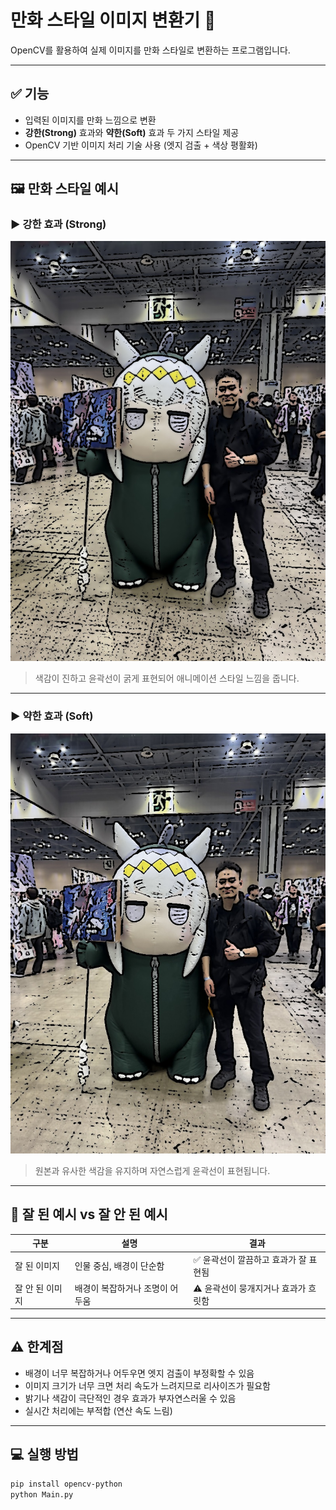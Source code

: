 # 만화 스타일 이미지 변환기 🎨

OpenCV를 활용하여 실제 이미지를 만화 스타일로 변환하는 프로그램입니다.

---

## ✅ 기능

- 입력된 이미지를 만화 느낌으로 변환
- **강한(Strong)** 효과와 **약한(Soft)** 효과 두 가지 스타일 제공
- OpenCV 기반 이미지 처리 기술 사용 (엣지 검출 + 색상 평활화)

---

## 🖼️ 만화 스타일 예시

### ▶️ 강한 효과 (Strong)
![cartoon_strong](cartoon_strong.jpg)

> 색감이 진하고 윤곽선이 굵게 표현되어 애니메이션 스타일 느낌을 줍니다.

---

### ▶️ 약한 효과 (Soft)
![cartoon_soft](cartoon_soft.jpg)

> 원본과 유사한 색감을 유지하며 자연스럽게 윤곽선이 표현됩니다.

---

## 📌 잘 된 예시 vs 잘 안 된 예시

| 구분 | 설명 | 결과 |
|------|------|------|
| 잘 된 이미지 | 인물 중심, 배경이 단순함 | ✅ 윤곽선이 깔끔하고 효과가 잘 표현됨 |
| 잘 안 된 이미지 | 배경이 복잡하거나 조명이 어두움 | ⚠️ 윤곽선이 뭉개지거나 효과가 흐릿함 |

---

## ⚠️ 한계점

- 배경이 너무 복잡하거나 어두우면 엣지 검출이 부정확할 수 있음
- 이미지 크기가 너무 크면 처리 속도가 느려지므로 리사이즈가 필요함
- 밝기나 색감이 극단적인 경우 효과가 부자연스러울 수 있음
- 실시간 처리에는 부적합 (연산 속도 느림)

---

## 💻 실행 방법

```bash
pip install opencv-python
python Main.py
